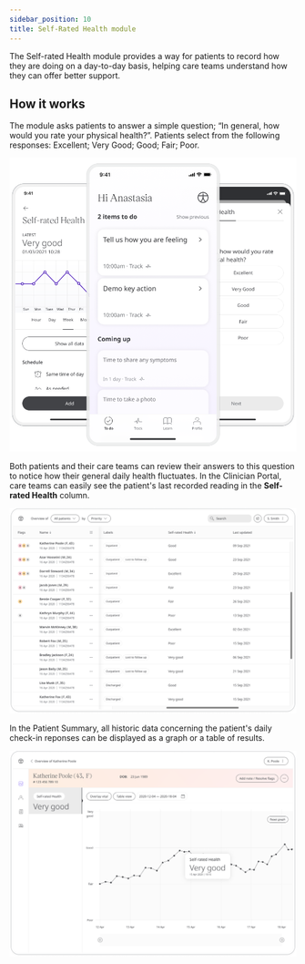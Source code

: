 ```yaml
---
sidebar_position: 10
title: Self-Rated Health module 
---
```


The Self-rated Health module provides a way for patients to record how they are doing on a day-to-day basis, helping care teams understand how they can offer better support.

## How it works

The module asks patients to answer a simple question; “In general, how would you rate your physical health?”. Patients select from the following responses: Excellent; Very Good; Good; Fair; Poor.

![Self-Rated Health](./assets/SelfRated01.png)

Both patients and their care teams can review their answers to this question to notice how their general daily health fluctuates. In the Clinician Portal, care teams can easily see the patient's last recorded reading in the **Self-rated Health** column.

![Self-Rated Health](./assets/SelfRated02.png)

In the Patient Summary, all historic data concerning the patient's daily check-in reponses can be displayed as a graph or a table of results.

![Self-Rated Health](./assets/SelfRated03.png)
